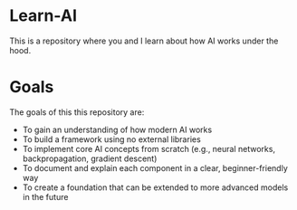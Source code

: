 # Learn-AI

This is a repository where you and I learn about how AI works under the hood.

# Goals

The goals of this this repository are:

- To gain an understanding of how modern AI works
- To build a framework using no external libraries
- To implement core AI concepts from scratch (e.g., neural networks, backpropagation, gradient descent)
- To document and explain each component in a clear, beginner-friendly way
- To create a foundation that can be extended to more advanced models in the future
